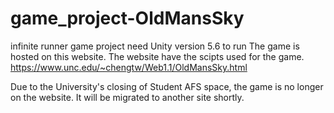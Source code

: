 # game_project-OldMansSky
infinite runner game project need Unity version 5.6 to run
The game is hosted on this website. The website have the scipts used for the game.
https://www.unc.edu/~chengtw/Web1.1/OldMansSky.html

Due to the University's closing of Student AFS space, the game is no longer on the website. 
It will be migrated to another site shortly. 
